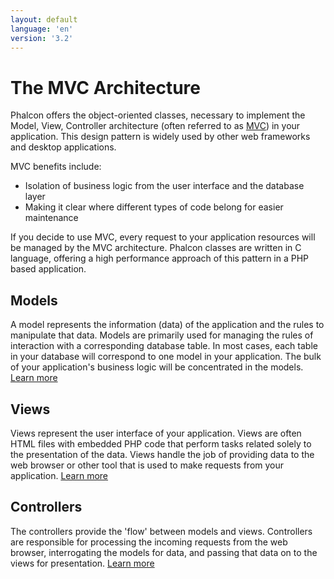 ```yaml
---
layout: default
language: 'en'
version: '3.2'
---
```

<a name='architecture'></a>
# The MVC Architecture
Phalcon offers the object-oriented classes, necessary to implement the Model, View, Controller architecture (often referred to as [MVC][wiki-mvc]) in your application. This design pattern is widely used by other web frameworks and desktop applications.

MVC benefits include:

* Isolation of business logic from the user interface and the database layer
* Making it clear where different types of code belong for easier maintenance

If you decide to use MVC, every request to your application resources will be managed by the MVC architecture. Phalcon classes are written in C language, offering a high performance approach of this pattern in a PHP based application.

<a name='models'></a>
## Models
A model represents the information (data) of the application and the rules to manipulate that data. Models are primarily used for managing the rules of interaction with a corresponding database table. In most cases, each table in your database will correspond to one model in your application. The bulk of your application's business logic will be concentrated in the models. [Learn more](/3.2/en/models)

<a name='views'></a>
## Views
Views represent the user interface of your application. Views are often HTML files with embedded PHP code that perform tasks related solely to the presentation of the data. Views handle the job of providing data to the web browser or other tool that is used to make requests from your application. [Learn more](/3.2/en/views)

<a name='controllers'></a>
## Controllers
The controllers provide the 'flow' between models and views. Controllers are responsible for processing the incoming requests from the web browser, interrogating the models for data, and passing that data on to the views for presentation. [Learn more](/3.2/en/controllers)


[wiki-mvc]: https://en.wikipedia.org/wiki/Model–view–controller

